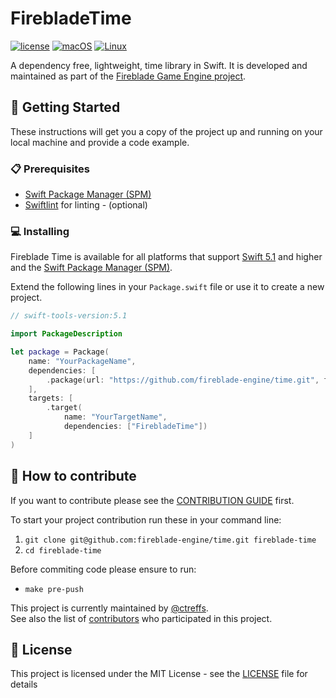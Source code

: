 # FirebladeTime

[![license](https://img.shields.io/badge/license-MIT-brightgreen.svg)](LICENSE)
[![macOS](https://github.com/fireblade-engine/time/actions/workflows/ci-macos.yml/badge.svg)](https://github.com/fireblade-engine/time/actions/workflows/ci-macos.yml)
[![Linux](https://github.com/fireblade-engine/time/actions/workflows/ci-linux.yml/badge.svg)](https://github.com/fireblade-engine/time/actions/workflows/ci-linux.yml)

A dependency free, lightweight, time library in Swift.  It is developed and maintained as part of the [Fireblade Game Engine project](https://github.com/fireblade-engine).

## 🚀 Getting Started

These instructions will get you a copy of the project up and running on your local machine and provide a code example.

### 📋 Prerequisites

* [Swift Package Manager (SPM)](https://github.com/apple/swift-package-manager)
* [Swiftlint](https://github.com/realm/SwiftLint) for linting - (optional)

### 💻 Installing

Fireblade Time is available for all platforms that support [Swift 5.1](https://swift.org/) and higher and the [Swift Package Manager (SPM)](https://github.com/apple/swift-package-manager).

Extend the following lines in your `Package.swift` file or use it to create a new project.

```swift
// swift-tools-version:5.1

import PackageDescription

let package = Package(
    name: "YourPackageName",
    dependencies: [
        .package(url: "https://github.com/fireblade-engine/time.git", from: "0.2.0")
    ],
    targets: [
        .target(
            name: "YourTargetName",
            dependencies: ["FirebladeTime"])
    ]
)

```

## 💁 How to contribute

If you want to contribute please see the [CONTRIBUTION GUIDE](CONTRIBUTING.md) first. 

To start your project contribution run these in your command line:

1. `git clone git@github.com:fireblade-engine/time.git fireblade-time`
2. `cd fireblade-time`

Before commiting code please ensure to run:

- `make pre-push`

This project is currently maintained by [@ctreffs](https://github.com/ctreffs).   
See also the list of [contributors](https://github.com/fireblade-engine/time/contributors) who participated in this project.

## 🔏 License

This project is licensed under the MIT License - see the [LICENSE](LICENSE) file for details